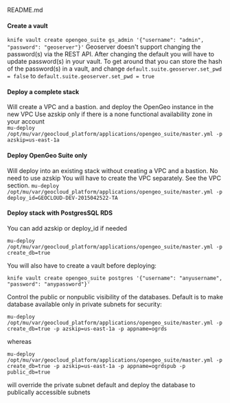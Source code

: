 README.md

#### Create a vault
`knife vault create opengeo_suite gs_admin '{"username": "admin", "password": "geoserver"}'`
Geoserver doesn't support changing the password(s) via the REST API. After changing the default you will have to update password(s) in your vault.
To get around that you can store the hash of the password(s) in a vault, and change `default.suite.geoserver.set_pwd = false` to `default.suite.geoserver.set_pwd = true`

#### Deploy a complete stack
Will create a VPC and a bastion. and deploy the OpenGeo instance in the new VPC 
Use azskip only if there is a none functional availability zone in your account  
`mu-deploy /opt/mu/var/geocloud_platform/applications/opengeo_suite/master.yml -p azskip=us-east-1a`

#### Deploy OpenGeo Suite only
Will deploy into an existing stack without creating a VPC and a bastion. No need to use azskip
You will have to create the VPC separately. See the VPC section.
`mu-deploy /opt/mu/var/geocloud_platform/applications/opengeo_suite/master.yml -p deploy_id=GEOCLOUD-DEV-2015042522-TA`

#### Deploy stack with PostgresSQL RDS
You can add azskip or deploy_id if needed

 `mu-deploy /opt/mu/var/geocloud_platform/applications/opengeo_suite/master.yml -p create_db=true`
 
You will also have to create a vault before deploying:

`knife vault create opengeo_suite postgres '{"username": "anyusername", "password": "anypassword"}'`

Control the public or nonpublic visibility of the databases.  Default is to make database available only in private subnets for security: 

`mu-deploy  /opt/mu/var/geocloud_platform/applications/opengeo_suite/master.yml -p create_db=true -p azskip=us-east-1a -p appname=ogrds`

whereas 

`mu-deploy  /opt/mu/var/geocloud_platform/applications/opengeo_suite/master.yml -p create_db=true -p azskip=us-east-1a -p appname=ogrdspub -p public_db=true`

will override the private subnet default and deploy the database to publically accessible subnets
